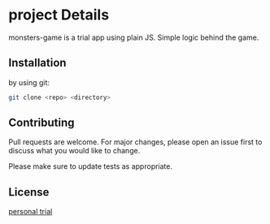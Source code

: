 # project Details

monsters-game is a trial app using plain JS.
Simple logic behind the game.

## Installation

by using git:

```bash
git clone <repo> <directory>
```

## Contributing
Pull requests are welcome. For major changes, please open an issue first to discuss what you would like to change.

Please make sure to update tests as appropriate.

## License
[personal trial](https://choosealicense.com/licenses/mit/)
